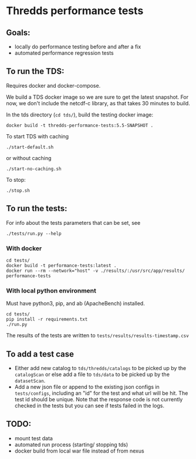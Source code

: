 # Thredds performance tests

## Goals:
- locally do performance testing before and after a fix
- automated performance regression tests

## To run the TDS:

Requires docker and docker-compose.

We build a TDS docker image so we are sure to get the latest snapshot. For now, we don't include the netcdf-c library, as that takes 30 minutes to build.

In the tds directory (`cd tds/`), build the testing docker image:
```
docker build -t thredds-performance-tests:5.5-SNAPSHOT .
```

To start TDS with caching
```
./start-default.sh
```
or without caching
```
./start-no-caching.sh
``````

To stop:
```
./stop.sh
```

## To run the tests:

For info about the tests parameters that can be set, see
```
./tests/run.py --help
```

### With docker
```
cd tests/
docker build -t performance-tests:latest .
docker run --rm --network="host" -v ./results/:/usr/src/app/results/ performance-tests
```

### With local python environment
Must have python3, pip, and ab (ApacheBench) installed.
```
cd tests/
pip install -r requirements.txt
./run.py
```

The results of the tests are written to `tests/results/results-timestamp.csv`

## To add a test case

- Either add new catalog to `tds/thredds/catalogs` to be picked up by the `catalogScan`
or else add a file to `tds/data` to be picked up by the `datasetScan`.
- Add a new json file or append to the existing json configs in `tests/configs`, including an "id" for the test and what url will be hit.
The test id should be unique.
Note that the response code is not currently checked in the tests but you can see if tests failed in the logs.

## TODO:
- mount test data
- automated run process (starting/ stopping tds)
- docker build from local war file instead of from nexus
